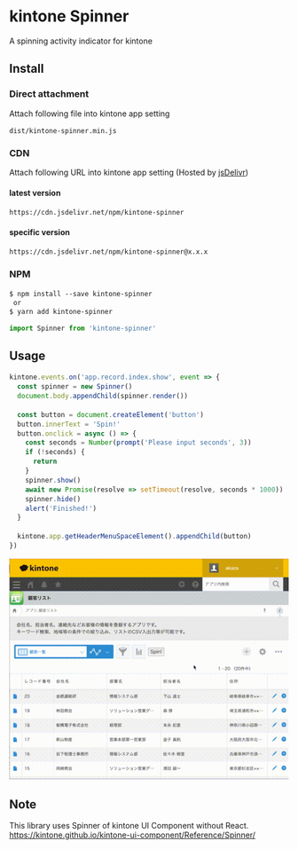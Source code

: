# kintone Spinner
A spinning activity indicator for kintone

##  Install

### Direct attachment

Attach following file into kintone app setting

```
dist/kintone-spinner.min.js
```

### CDN

Attach following URL into kintone app setting (Hosted by [jsDelivr](https://www.jsdelivr.com/package/npm/kintone-spinner))

#### latest version
```
https://cdn.jsdelivr.net/npm/kintone-spinner
```

#### specific version
```
https://cdn.jsdelivr.net/npm/kintone-spinner@x.x.x
```

### NPM

```
$ npm install --save kintone-spinner
 or
$ yarn add kintone-spinner
```

```js
import Spinner from 'kintone-spinner'
```

## Usage

```js
kintone.events.on('app.record.index.show', event => {
  const spinner = new Spinner()
  document.body.appendChild(spinner.render())

  const button = document.createElement('button')
  button.innerText = 'Spin!'
  button.onclick = async () => {
    const seconds = Number(prompt('Please input seconds', 3))
    if (!seconds) {
      return
    }
    spinner.show()
    await new Promise(resolve => setTimeout(resolve, seconds * 1000))
    spinner.hide()
    alert('Finished!')
  }

  kintone.app.getHeaderMenuSpaceElement().appendChild(button)
})
```
![result](https://github.com/goqoo-on-kintone/kintone-spinner/blob/media/kintone-spinner.gif)


## Note
This library uses Spinner of kintone UI Component without  React.  
https://kintone.github.io/kintone-ui-component/Reference/Spinner/
